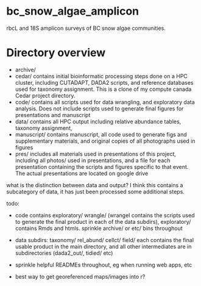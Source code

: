 # bc_snow_algae_amplicon
rbcL and 18S amplicon surveys of BC snow algae communities.

# Directory overview

* archive/ 
* cedar/ contains initial bioinformatic processing steps done on a HPC cluster, including CUTADAPT, DADA2 scripts, and reference databases used for taxonomy assignment. This is a clone of my compute canada Cedar project directory.
* code/ contains all scripts used for data wrangling, and exploratory data analysis. Does not include scripts used to generate final figures for presentations and manuscript
* data/ contains all HPC output including relative abundance tables, taxonomy assignment,
* manuscript/ contains manuscript, all code used to generate figs and supplementary materials, and original copies of all photographs used in figures
* pres/ includes all materials used in presentations of this project, including all photos/ used in presentations, and a file for each presentation containing the scripts and figures specific to that event. The actual presentations are located on google drive


what is the distinction between data and output? I think this contains a subcategory of data, it has just been processed some additional steps.

todo:
* code contains exploratory/ wrangle/ (wrangel contains the scripts used to generate the final product in each of the data subdirs), exploratory/ contains Rmds and htmls. sprinkle archive/ or etc/ bins throughout
* data subdirs: taxonomy/ rel_abund/ cellct/ field/ each contains the final usable product in the main directory, and all other intermediates are in subdirectories (dada2_out/, tidied/ etc)

* sprinkle helpful READMEs throughout, eg when running web apps, etc
* best way to get georeferenced maps/images into r?